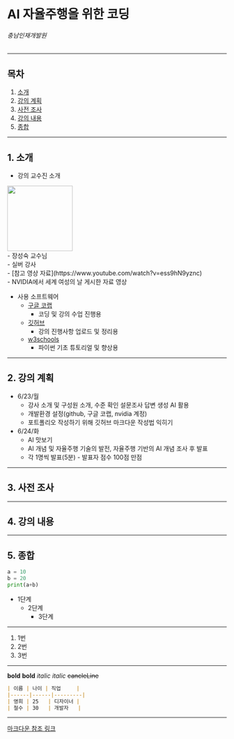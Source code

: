 AI 자율주행을 위한 코딩
=============
###### 충남인재개발원

***
## 목차
1. [소개](https://github.com/gksquf0336/ChungnamWorkForceDevelopCenter_AI_Python/blob/main/test.md#1-%EC%86%8C%EA%B0%9C)
2. [강의 계획](https://github.com/gksquf0336/ChungnamWorkForceDevelopCenter_AI_Python/blob/main/test.md#2-%EA%B0%95%EC%9D%98-%EA%B3%84%ED%9A%8D)
3. [사전 조사](https://github.com/gksquf0336/ChungnamWorkForceDevelopCenter_AI_Python/blob/main/test.md#3-%EC%82%AC%EC%A0%84-%EC%A1%B0%EC%82%AC)
4. [강의 내용](https://github.com/gksquf0336/ChungnamWorkForceDevelopCenter_AI_Python/blob/main/test.md#4-%EA%B0%95%EC%9D%98-%EB%82%B4%EC%9A%A9)
5. [종합](https://github.com/gksquf0336/ChungnamWorkForceDevelopCenter_AI_Python/blob/main/test.md#5-%EC%A2%85%ED%95%A9)

***
## 1. 소개
* 강의 교수진 소개
<img src="https://github.com/user-attachments/assets/368d65fb-f329-4990-b254-81c134f533f7" width="150" height="150"/>
<br>
  - 장성숙 교수님<br>
    - 실버 강사<br>
    - [참고 영상 자료](https://www.youtube.com/watch?v=ess9hN9yznc)<br>
      - NVIDIA에서 세계 여성의 날 게시한 자료 영상
      
* 사용 소프트웨어
  - [구글 코랩](https://colab.google/)
    - 코딩 및 강의 수업 진행용
  - [깃허브](https://github.com/)
    - 강의 진행사항 업로드 및 정리용
  - [w3schools](https://www.w3schools.com/)
    - 파이썬 기초 튜토리얼 및 향상용

***
## 2. 강의 계획
* 6/23/월
  - 강사 소개 및 구성원 소개, 수준 확인 설문조사 답변 생성 AI 활용
  - 개발환경 설정(github, 구글 코랩, nvidia 계정)
  - 포트폴리오 작성하기 위해 깃허브 마크다운 작성법 익히기
* 6/24/화
  - AI 맛보기
  - AI 개념 및 자율주행 기술의 발전, 자율주행 기반의 AI 개념 조사 후 발표
  - 각 1명씩 발표(5분) - 발표자 점수 100점 만점

***
## 3. 사전 조사


***
## 4. 강의 내용


***
## 5. 종합



```python
a = 10
b = 20
print(a+b)
```


* 1단계
  - 2단계
    + 3단계
      
***

1. 1번
  2. 2번
  3. 3번


***

__bold__
**bold**
_italic_
*italic*
~~cancleLine~~

```md
| 이름 | 나이 | 직업     |
|------|------|---------|
| 영희 | 25   | 디자이너 |
| 철수 | 30   | 개발자   |
```

***

[마크다운 참조 링크](https://gist.github.com/ihoneymon/652be052a0727ad59601)
